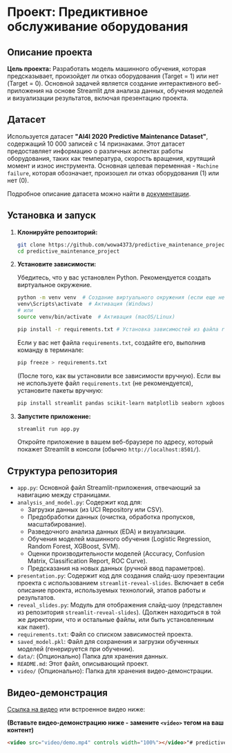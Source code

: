 # Проект: Предиктивное обслуживание оборудования

## Описание проекта

**Цель проекта:** Разработать модель машинного обучения, которая предсказывает, произойдет ли отказ оборудования (Target = 1) или нет (Target = 0).  Основной задачей является создание интерактивного веб-приложения на основе Streamlit для анализа данных, обучения моделей и визуализации результатов, включая презентацию проекта.

## Датасет

Используется датасет **"AI4I 2020 Predictive Maintenance Dataset"**, содержащий 10 000 записей с 14 признаками.  Этот датасет предоставляет информацию о различных аспектах работы оборудования, таких как температура, скорость вращения, крутящий момент и износ инструмента.  Основная целевая переменная - `Machine failure`, которая обозначает, произошел ли отказ оборудования (1) или нет (0).

Подробное описание датасета можно найти в [документации](https://archive.ics.uci.edu/dataset/601/predictive+maintenance+data).

## Установка и запуск

1.  **Клонируйте репозиторий:**

    ```bash
    git clone https://github.com/wowa4373/predictive_maintenance_project/
    cd predictive_maintenance_project
    ```

2.  **Установите зависимости:**

    Убедитесь, что у вас установлен Python.  Рекомендуется создать виртуальное окружение.

    ```bash
    python -m venv venv  # Создание виртуального окружения (если еще не создано)
    venv\Scripts\activate  # Активация (Windows)
    # или
    source venv/bin/activate  # Активация (macOS/Linux)

    pip install -r requirements.txt # Установка зависимостей из файла requirements.txt
    ```

    Если у вас нет файла `requirements.txt`, создайте его, выполнив команду в терминале:

    ```bash
    pip freeze > requirements.txt
    ```
    (После того, как вы установили все зависимости вручную).  Если вы не используете файл `requirements.txt` (не рекомендуется), установите пакеты вручную:

    ```bash
    pip install streamlit pandas scikit-learn matplotlib seaborn xgboost ucimlrepo streamlit-reveal-slides
    ```

3.  **Запустите приложение:**

    ```bash
    streamlit run app.py
    ```

    Откройте приложение в вашем веб-браузере по адресу, который покажет Streamlit в консоли (обычно `http://localhost:8501/`).

## Структура репозитория

*   `app.py`: Основной файл Streamlit-приложения, отвечающий за навигацию между страницами.
*   `analysis_and_model.py`: Содержит код для:
    *   Загрузки данных (из UCI Repository или CSV).
    *   Предобработки данных (очистка, обработка пропусков, масштабирование).
    *   Разведочного анализа данных (EDA) и визуализации.
    *   Обучения моделей машинного обучения (Logistic Regression, Random Forest, XGBoost, SVM).
    *   Оценки производительности моделей (Accuracy, Confusion Matrix, Classification Report, ROC Curve).
    *   Предсказания на новых данных (ручной ввод параметров).
*   `presentation.py`:  Содержит код для создания слайд-шоу презентации проекта с использованием `streamlit-reveal-slides`.  Включает в себя описание проекта, используемых технологий, этапов работы и результатов.
*   `reveal_slides.py`:  Модуль для отображения слайд-шоу (представлен из репозитория `streamlit-reveal-slides`). (Должен находиться в той же директории, что и остальные файлы, или быть установленным как пакет).
*   `requirements.txt`: Файл со списком зависимостей проекта.
*   `saved_model.pkl`:  Файл для сохранения и загрузки обученных моделей (генерируется при обучении).
*   `data/`: (Опционально) Папка для хранения данных.
*   `README.md`:  Этот файл, описывающий проект.
*   `video/` (Опционально):  Папка для хранения видео-демонстрации.

## Видео-демонстрация

[Ссылка на видео](video/demo.mp4) или встроенное видео ниже:

**(Вставьте видео-демонстрацию ниже - замените `<video>` тегом на ваш контент)**

```html
<video src="video/demo.mp4" controls width="100%"></video>"# predictive_maintenance_project" 
